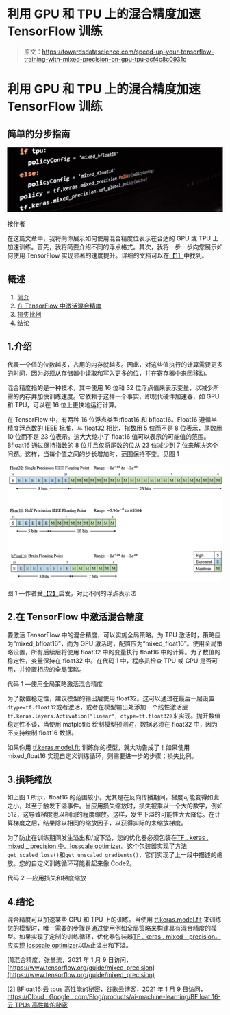 # 利用 GPU 和 TPU 上的混合精度加速 TensorFlow 训练

> 原文：<https://towardsdatascience.com/speed-up-your-tensorflow-training-with-mixed-precision-on-gpu-tpu-acf4c8c0931c>

# 利用 GPU 和 TPU 上的混合精度加速 TensorFlow 训练

## 简单的分步指南

![](img/a25845b59d25851d3b5b55fcb549cb9c.png)

按作者

在这篇文章中，我将向你展示如何使用混合精度位表示在合适的 GPU 或 TPU 上加速训练。首先，我将简要介绍不同的浮点格式。其次，我将一步一步向您展示如何使用 TensorFlow 实现显著的速度提升。详细的文档可以在[【1】](#a741)中找到。

## 概述

1.  [简介](#a33a)
2.  [在 TensorFlow 中激活混合精度](#33e2)
3.  [损失比例](#8621)
4.  [结论](#4761)

## 1.介绍

代表一个值的位数越多，占用的内存就越多。因此，对这些值执行的计算需要更多的时间，因为必须从存储器中读取和写入更多的位，并在寄存器中来回移动。

混合精度指的是一种技术，其中使用 16 位和 32 位浮点值来表示变量，以减少所需的内存并加快训练速度。它依赖于这样一个事实，即现代硬件加速器，如 GPU 和 TPU，可以在 16 位上更快地运行计算。

在 TensorFlow 中，有两种 16 位浮点类型:float16 和 bfloat16。Float16 遵循半精度浮点数的 IEEE 标准，与 float32 相比，指数用 5 位而不是 8 位表示，尾数用 10 位而不是 23 位表示。这大大缩小了 float16 值可以表示的可能值的范围。Bfloat16 通过保持指数的 8 位并且仅将尾数的位从 23 位减少到 7 位来解决这个问题。这样，当每个值之间的步长增加时，范围保持不变。见图 1

![](img/972e6a14cbaeccabc2100bf7b3fdc166.png)

图 1 —作者受[【2】](#1b34)启发，对比不同的浮点表示法

## 2.在 TensorFlow 中激活混合精度

要激活 TensorFlow 中的混合精度，可以实施全局策略。为 TPU 激活时，策略应为“mixed_bfloat16”，而为 GPU 激活时，配置应为“mixed_float16”。使用全局策略设置，所有后续层将使用 float32 中的变量执行 float16 中的计算。为了数值的稳定性，变量保持在 float32 中。在代码 1 中，程序员检查 TPU 或 GPU 是否可用，并设置相应的全局策略。

代码 1 —使用全局策略激活混合精度

为了数值稳定性，建议模型的输出层使用 float32。这可以通过在最后一层设置`dtype=tf.float32`或者激活，或者在模型输出处添加一个线性激活层`tf.keras.layers.Activation("linear", dtype=tf.float32)`来实现。抛开数值稳定性不谈，当使用 matplotlib 绘制模型预测时，数据必须在 float32 中，因为不支持绘制 float16 数据。

如果你用 [tf.keras.model.fit](https://www.tensorflow.org/api_docs/python/tf/keras/Model#fit) 训练你的模型，就大功告成了！如果使用 mixed_float16 实现自定义训练循环，则需要进一步的步骤；损失比例。

## 3.损耗缩放

如上图 1 所示，float16 的范围较小。尤其是在反向传播期间，梯度可能变得如此之小，以至于触发下溢事件。当应用损失缩放时，损失被乘以一个大的数字，例如 512，这导致梯度也以相同的程度缩放。这样，发生下溢的可能性大大降低。在计算梯度之后，结果除以相同的缩放因子，以获得实际的未缩放梯度。

为了防止在训练期间发生溢出和/或下溢，您的优化器必须包装在[TF . keras . mixed _ precision 中。losscale optimizer](https://www.tensorflow.org/api_docs/python/tf/keras/mixed_precision/LossScaleOptimizer)。这个包装器实现了方法`get_scaled_loss()`和`get_unscaled_gradients()`，它们实现了上一段中描述的缩放。您的自定义训练循环可能看起来像 Code2。

代码 2 —应用损失和梯度缩放

## 4.结论

混合精度可以加速某些 GPU 和 TPU 上的训练。当使用 [tf.keras.model.fit](https://www.tensorflow.org/api_docs/python/tf/keras/Model#fit) 来训练您的模型时，唯一需要的步骤是通过使用例如全局策略来构建具有混合精度的模型。如果实现了定制的训练循环，优化器包装器[TF . keras . mixed _ precision。应实现 losscale optimizer](https://www.tensorflow.org/api_docs/python/tf/keras/mixed_precision/LossScaleOptimizer)以防止溢出和下溢。

[1]混合精度，张量流，2021 年 1 月 9 日访问，[https://www.tensorflow.org/guide/mixed_precision](https://www.tensorflow.org/guide/mixed_precision)

[2] BFloat16:云 tpus 高性能的秘密，谷歌云博客，2021 年 1 月 9 日访问，[https://Cloud . Google . com/Blog/products/ai-machine-learning/BF loat 16-云 TPUs 高性能的秘密](https://cloud.google.com/blog/products/ai-machine-learning/bfloat16-the-secret-to-high-performance-on-cloud-tpus)